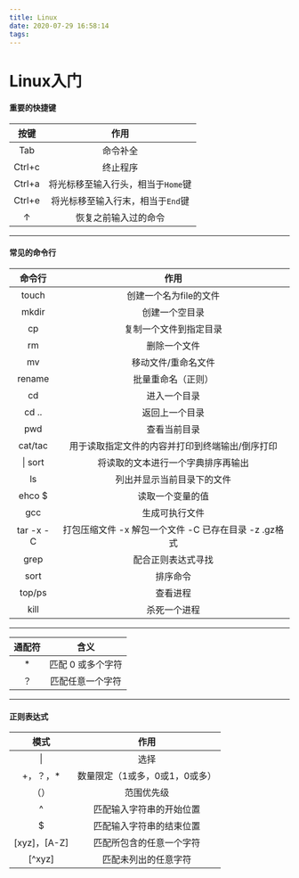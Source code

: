 ```yaml
---
title: Linux
date: 2020-07-29 16:58:14
tags:
---
```


# Linux入门
<!--more--> 

#### 重要的快捷键
|  按键  |                作用                |
| :----: | :--------------------------------: |
|  Tab   |              命令补全              |
| Ctrl+c |              终止程序              |
| Ctrl+a | 将光标移至输入行头，相当于`Home`键 |
| Ctrl+e | 将光标移至输入行末，相当于`End`键  |
|   ↑    |        恢复之前输入过的命令        |



---
#### 常见的命令行
|  命令行   |                         作用                          |
| :-------: | :---------------------------------------------------: |
|   touch   |                创建一个名为file的文件                 |
|   mkdir   |                    创建一个空目录                     |
|    cp     |                复制一个文件到指定目录                 |
|    rm     |                     删除一个文件                      |
|    mv     |                  移动文件/重命名文件                  |
|  rename   |                  批量重命名（正则）                   |
|    cd     |                     进入一个目录                      |
|   cd ..   |                    返回上一个目录                     |
|    pwd    |                     查看当前目录                      |
|  cat/tac  |    用于读取指定文件的内容并打印到终端输出/倒序打印    |
|  \| sort  |          将读取的文本进行一个字典排序再输出           |
|    ls     |              列出并显示当前目录下的文件               |
|  ehco $   |                   读取一个变量的值                    |
|    gcc    |                    生成可执行文件                     |
| tar -x -C | 打包压缩文件 -x 解包一个文件 -C 已存在目录 -z .gz格式 |
|   grep    |                  配合正则表达式寻找                   |
|   sort    |                       排序命令                        |
|  top/ps   |                       查看进程                        |
|   kill    |                     杀死一个进程                      |

---

| 通配符 |       含义        |
| :----: | :---------------: |
|   *    | 匹配 0 或多个字符 |
|   ？   | 匹配任意一个字符  |

---
#### 正则表达式

|     模式     |              作用              |
| :----------: | :----------------------------: |
|      \|      |              选择              |
|   +，？，*   | 数量限定（1或多，0或1，0或多） |
|     （）     |           范围优先级           |
|      ^       |    匹配输入字符串的开始位置    |
|      $       |    匹配输入字符串的结束位置    |
| [xyz]，[A-Z] |    匹配所包含的任意一个字符    |
|    [^xyz]    |      匹配未列出的任意字符      |




